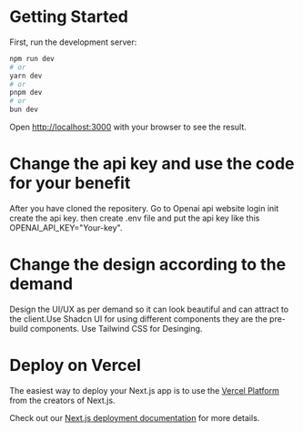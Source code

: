 
# Getting Started

First, run the development server:

```bash
npm run dev
# or
yarn dev
# or
pnpm dev
# or
bun dev
```

Open [http://localhost:3000](http://localhost:3000) with your browser to see the result.

# Change the api key and use the code for your benefit

After you have cloned the repositery. Go to Openai api website login init create the api key. then create .env file and put the api key like this OPENAI_API_KEY="Your-key".

# Change the design according to the demand

Design the UI/UX as per demand so it can look beautiful and can attract to the client.Use Shadcn UI for using different components they are the pre-build components. Use Tailwind CSS for Desinging.

# Deploy on Vercel

The easiest way to deploy your Next.js app is to use the [Vercel Platform](https://vercel.com/new?utm_medium=default-template&filter=next.js&utm_source=create-next-app&utm_campaign=create-next-app-readme) from the creators of Next.js.

Check out our [Next.js deployment documentation](https://nextjs.org/docs/deployment) for more details.
